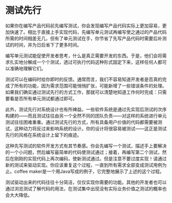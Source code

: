 # 测试先行

如果你在编写产品代码前先编写测试，你会发现编写产品代码实际上更加容易，更加快速了。相比于直接上手实现代码，先编写单元测试再编写使之通过的产品代码所需的时间相差无几，但有了单元测试在手，你节省了先写产品代码时需要后补测试的时间，并为日后省下了更多时间。

编写单元测试能促使开发者思考，什么是真正需要开发的东西。于是，他们会将需求扎实地分解成一个个测试，透过可执行代码这种形式固定下来，这样任何人都可以准确地理解它们。

测试可以在编码时给你即时的反馈。通常而言，我们不容易知道开发者是否真的完成了所有的功能，因为需求范围可能悄悄扩张，可能新增了一些错误条件的处理。如果我们确实通过测试先行的方式工作，那就可以清楚地知道工作何时完成：只需要看是否所有单元测试都通过即可。
 
 此外，测试先行对系统设计也有所裨益。一些软件系统是通过先实现后测试的次序构建的——而且测试往往由另一个全然不同的团队负责——对这样的系统进行单元测试往往困难重重。通过测试先行的方式，所有具备用户价值的代码都需要被测试，这种动力将反过来影响系统的设计。你的设计将很容易被测试——这正是测试先行的风格在系统设计上留下的痕迹。
 
 这种先写测试的软件开发方式有其节奏感。你会先编写一个测试，描述手上要解决的一个小问题，然后编写最简单的代码使测试通过；接着，再编写第二个测试，然后在刚刚的实现代码上再次编码，使新测试通过。但是注意不要过度实现！请通过新的测试来驱动实现。你应该重复这个过程，一直到所有需求全部变成测试用例为止。coffee maker是一个用Java写成的例子，它完整地展示了上述的这个过程。
 
测试驱动出来的代码往往十分简洁，仅仅实现你需要的功能。其他的开发者也可以通过浏览测试了解代码的用法，在测试集中出现没有实际业务价值之测试的概率也会大大降低。
